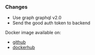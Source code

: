 ### Changes
- Use graph graphql v2.0
- Send the good auth token to backend

Docker image available on:
- [github](https://github.com/xclemence/dependencies-graph-viewer/packages)
- [dockerhub](https://hub.docker.com/r/xclemence/dependencies-graph-viewer)
